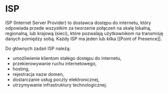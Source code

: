 # ISP
ISP (Internet Server Provider) to dostawca dostępu do internetu, który odpowiada przede wszystkim za tworzenie połączeń na skalę lokalną, regionalną, lub krajową (sieci), które pozwalają użytkownikom na transmisję danych pomiędzy sobą. Każdy ISP ma jeden lub kilka [[Point of Presence]].

Do głównych zadań ISP należą:
- umożliwienie klientom stałego dostępu do internetu,
- przekierowywanie ruchu internetowego,
- hosting,
- rejestracja nazw domen,
- dostarczanie usług poczty elektronicznej,
- utrzymywanie infrastruktury technologicznej.